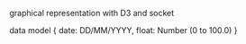 graphical representation with D3 and socket

data model
{
date: DD/MM/YYYY,
float: Number (0 to 100.0)
}
